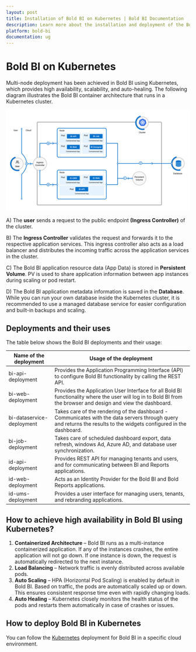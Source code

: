 ```yaml
---
layout: post
title: Installation of Bold BI on Kubernetes | Bold BI Documentation
description: Learn more about the installation and deployment of the Bold BI application in the Kubernetes environment.
platform: bold-bi
documentation: ug
---
```


# Bold BI on Kubernetes

Multi-node deployment has been achieved in Bold BI using Kubernetes, which provides high availability, scalability, and auto-healing. The following diagram illustrates the Bold BI container architecture that runs in a Kubernetes cluster.
  
  ![boldbi architectural diagram kubernetes](/static/assets/installation-and-deployment/images/architecture-diagram-k8s.png)

A) The **user** sends a request to the public endpoint **(Ingress Controller)** of the cluster.

B) The **Ingress Controller** validates the request and forwards it to the respective application services. This ingress controller also acts as a load balancer and distributes the incoming traffic across the application services in the cluster.

C) The Bold BI application resource data (App Data) is stored in **Persistent Volume**. PV is used to share application information between app instances during scaling or pod restart.

D) The Bold BI application metadata information is saved in the **Database**. While you can run your own database inside the Kubernetes cluster, it is recommended to use a managed database service for easier configuration and built-in backups and scaling.

## Deployments and their uses

The table below shows the Bold BI deployments and their usage:

|Name of the deployment | Usage of the deployment|
|-------------------|-----------------------|
| bi-api-deployment | Provides the Application Programming Interface (API) to configure Bold BI functionality by calling the REST API.|
| bi-web-deployment | Provides the Application User Interface for all Bold BI functionality where the user will log in to Bold BI from the browser and design and view the dashboard. |
| bi-dataservice-deployment| Takes care of the rendering of the dashboard - Communicates with the data servers through query and returns the results to the widgets configured in the dashboard. |
| bi-job-deployment | Takes care of scheduled dashboard export, data refresh, windows Ad, Azure AD, and database user synchronization. |
| id-api-deployment | Provides REST API for managing tenants and users, and for communicating between BI and Reports applications. |
| id-web-deployment | Acts as an Identity Provider for the Bold BI and Bold Reports applications.|
| id-ums-deployment | Provides a user interface for managing users, tenants, and rebranding applications. |

## How to achieve high availability in Bold BI using Kubernetes?

1. **Containerized Architecture** – Bold BI runs as a multi-instance containerized application. If any of the instances crashes, the entire application will not go down. If one instance is down, the request is automatically redirected to the next instance.
2. **Load Balancing** – Network traffic is evenly distributed across available pods. 
3. **Auto Scaling** – HPA (Horizontal Pod Scaling) is enabled by default in Bold BI. Based on traffic, the pods are automatically scaled up or down. This ensures consistent response time even with rapidly changing loads. 
4. **Auto Healing** – Kubernetes closely monitors the health status of the pods and restarts them automatically in case of crashes or issues.

## How to deploy Bold BI in Kubernetes

You can follow the [Kubernetes](https://github.com/boldbi/boldbi-kubernetes) deployment for Bold BI in a specific cloud environment.